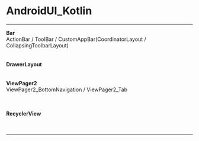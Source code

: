 # AndroidUI_Kotlin
___

**Bar**</br>
ActionBar / ToolBar / CustomAppBar(CoordinatorLayout / CollapsingToolbarLayout)</br>
<br></br>
**DrawerLayout**</br>
<br></br>
**ViewPager2**</br>
ViewPager2_BottomNavigation / ViewPager2_Tab</br>
<br></br>

**RecyclerView**</br>
<br></br>

---
